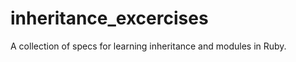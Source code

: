 inheritance_excercises
======================

A collection of specs for learning inheritance and modules in Ruby.
